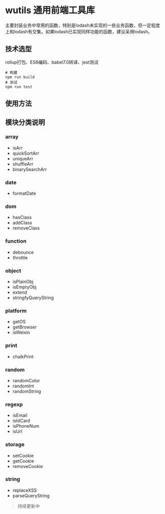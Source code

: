 # wutils 通用前端工具库

主要封装业务中常用的函数，特别是lodash未实现的一些业务函数，但一定程度上和lodash有交集。如果lodash已实现同样功能的函数，建议采用lodash。

## 技术选型
rollup打包、ES6编码、babel7.0转译、jest测试
~~~
# 构建
npm run build
# 测试
npm run test
~~~

## 使用方法

## 模块分类说明

### array

- isArr
- quickSortArr
- uniqueArr
- shuffleArr
- binarySearchArr

### date

- formatDate

### dom

- hasClass
- addClass
- removeClass

### function

- debounce
- throttle

### object

- isPlainObj
- isEmptyObj
- extend
- stringfyQueryString

### platform

- getOS
- getBrowser
- isWeixin

### print

- chalkPrint

### random

- randomColor
- randomInt
- randomString

### regexp

- isEmail
- isIdCard
- isPhoneNum
- isUrl

### storage

- setCookie
- getCookie
- removeCookie

### string

- replaceXSS
- parseQueryString

> 持续更新中